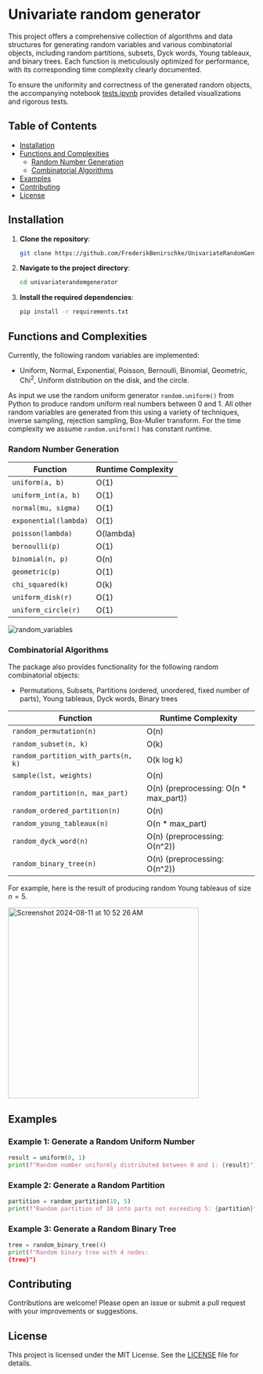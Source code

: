 
# Univariate random generator

This project offers a comprehensive collection of algorithms and data structures for generating random variables and various combinatorial objects, including random partitions, subsets, Dyck words, Young tableaux, and binary trees. Each function is meticulously optimized for performance, with its corresponding time complexity clearly documented.

To ensure the uniformity and correctness of the generated random objects, the accompanying notebook [tests.ipynb](tests.ipynb) provides detailed visualizations and rigorous tests.

## Table of Contents

- [Installation](#installation)
- [Functions and Complexities](#functions-and-complexities)
  - [Random Number Generation](#random-number-generation)
  - [Combinatorial Algorithms](#combinatorial-algorithms)
- [Examples](#examples)
- [Contributing](#contributing)
- [License](#license)

## Installation

1. **Clone the repository**:

   ```bash
   git clone https://github.com/FrederikBenirschke/UnivariateRandomGenerator.git
   ```

2. **Navigate to the project directory**:

   ```bash
   cd univariaterandomgenerator
   ```

3. **Install the required dependencies**:

   ```bash
   pip install -r requirements.txt
   ```

## Functions and Complexities

Currently, the following random variables are implemented:

- Uniform, Normal, Exponential, Poisson, Bernoulli, Binomial, Geometric, $\text{Chi}^2$, Uniform distribution on the disk, and the circle.

As input we use the random uniform generator `random.uniform()` from Python to produce random uniform real numbers between $0$ and $1$.
  All other random variables are generated from this using a variety of techniques, inverse sampling, rejection sampling, Box-Muller transform. For the time complexity we assume  `random.uniform()` has constant runtime.
 
### Random Number Generation

| Function                    | Runtime Complexity |
|-----------------------------|--------------------|
| `uniform(a, b)`             | O(1)               |
| `uniform_int(a, b)`         | O(1)               |
| `normal(mu, sigma)`         | O(1)               |
| `exponential(lambda)`   | O(1)               |
| `poisson(lambda)`           | O(lambda)          |
| `bernoulli(p)`              | O(1)               |
| `binomial(n, p)`            | O(n)               |
| `geometric(p)`              | O(1)               |
| `chi_squared(k)`            | O(k)               |
| `uniform_disk(r)`           | O(1)               |
| `uniform_circle(r)`         | O(1)               |


![random_variables](https://github.com/user-attachments/assets/ec5125ea-5cb4-4f15-b19c-c945f81f3a52)



### Combinatorial Algorithms

The package also provides functionality for the following random combinatorial objects:

- Permutations, Subsets, Partitions (ordered, unordered, fixed number of parts), Young tableaus, Dyck words, Binary trees

| Function                            | Runtime Complexity                              |
|-------------------------------------|-------------------------------------------------|
| `random_permutation(n)`             | O(n)                                            |
| `random_subset(n, k)`               | O(k)                                            |
| `random_partition_with_parts(n, k)` | O(k log k)                                      |
| `sample(lst, weights)`              | O(n)                                            |
| `random_partition(n, max_part)`     | O(n) (preprocessing: O(n * max_part))           |
| `random_ordered_partition(n)`       | O(n)                                            |
| `random_young_tableaux(n)`          | O(n * max_part)                                 |
| `random_dyck_word(n)`               | O(n) (preprocessing: O(n^2))                    |
| `random_binary_tree(n)`             | O(n) (preprocessing: O(n^2))                    |


For example, here is the result of producing random Young tableaus of size $n=5$.

<img width="389" alt="Screenshot 2024-08-11 at 10 52 26 AM" src="https://github.com/user-attachments/assets/1b6e7a25-521d-46b3-9f77-2805138f0366">



## Examples

### Example 1: Generate a Random Uniform Number

```python
result = uniform(0, 1)
print(f"Random number uniformly distributed between 0 and 1: {result}")
```

### Example 2: Generate a Random Partition

```python
partition = random_partition(10, 5)
print(f"Random partition of 10 into parts not exceeding 5: {partition}")
```

### Example 3: Generate a Random Binary Tree

```python
tree = random_binary_tree(4)
print(f"Random binary tree with 4 nodes:
{tree}")
```

## Contributing

Contributions are welcome! Please open an issue or submit a pull request with your improvements or suggestions.

## License

This project is licensed under the MIT License. See the [LICENSE](LICENSE) file for details.

